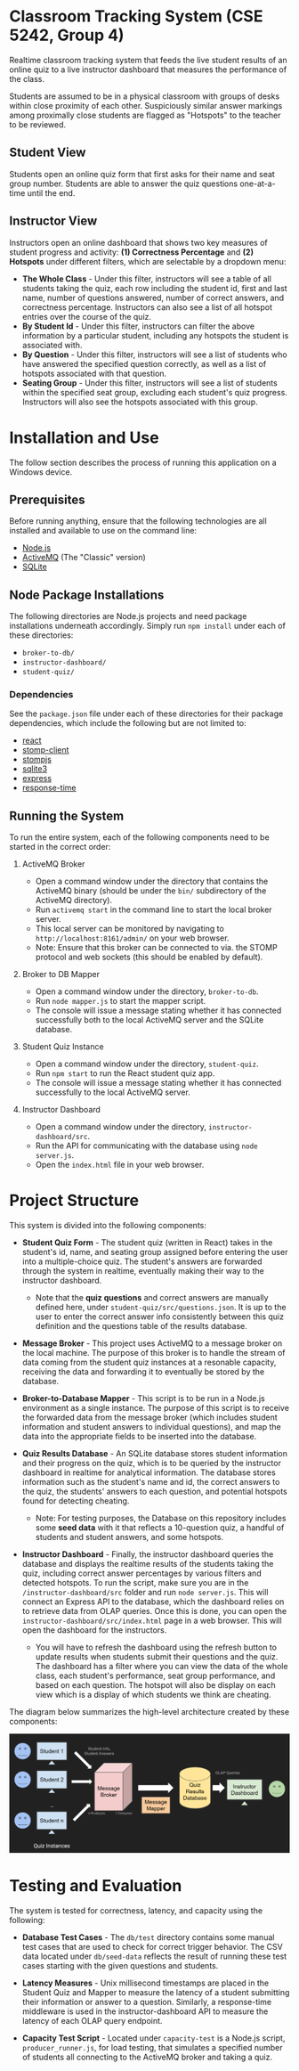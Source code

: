 # Classroom Tracking System (CSE 5242, Group 4)

Realtime classroom tracking system that feeds the live student results of an
online quiz to a live instructor dashboard that measures the performance of the class.

Students are assumed to be in a physical classroom with groups of desks within
close proximity of each other. Suspiciously similar answer markings among proximally
close students are flagged as "Hotspots" to the teacher to be reviewed.

## Student View
Students open an online quiz form that first asks for their name and seat group number.
Students are able to answer the quiz questions one-at-a-time until the end.

## Instructor View
Instructors open an online dashboard that shows two key measures of student
progress and activity: **(1) Correctness Percentage** and **(2) Hotspots** under
different filters, which are selectable by a dropdown menu:

+ **The Whole Class** - Under this filter, instructors will see a table of all
students taking the quiz, each row including the student id, first and last name,
number of questions answered, number of correct answers, and correctness percentage.
Instructors can also see a list of all hotspot entries over the course of the quiz.
+ **By Student Id** - Under this filter, instructors can filter the above information
by a particular student, including any hotspots the student is associated with.
+ **By Question** - Under this filter, instructors will see a list of students
who have answered the specified question correctly, as well as a list of hotspots
associated with that question.
+ **Seating Group** - Under this filter, instructors will see a list of students
within the specified seat group, excluding each student's quiz progress. Instructors
will also see the hotspots associated with this group.

# Installation and Use
The follow section describes the process of running this application on a Windows device.

## Prerequisites
Before running anything, ensure that the following technologies are all installed and available to use on the command line:
+ [Node.js](https://nodejs.org/en/)
+ [ActiveMQ](https://activemq.apache.org) (The "Classic" version)
+ [SQLite](https://www.sqlite.org/index.html)

## Node Package Installations
The following directories are Node.js projects and need package installations underneath accordingly. Simply run `npm install` under each of these directories:
+ `broker-to-db/`
+ `instructor-dashboard/`
+ `student-quiz/`

### Dependencies
See the `package.json` file under each of these directories for their package dependencies, which include the following but are not limited to:
+ [react](https://reactjs.org/)
+ [stomp-client](https://github.com/easternbloc/node-stomp-client#readme)
+ [stompjs](https://github.com/stomp-js/stompjs)
+ [sqlite3](https://github.com/TryGhost/node-sqlite3)
+ [express](https://expressjs.com/)
+ [response-time](https://www.npmjs.com/package/response-time)

## Running the System
To run the entire system, each of the following components need to be started in the correct order:
1. ActiveMQ Broker
   - Open a command window under the directory that contains the ActiveMQ binary (should be under the `bin/` subdirectory of the ActiveMQ directory).
   - Run `activemq start` in the command line to start the local broker server.
   - This local server can be monitored by navigating to `http://localhost:8161/admin/` on your web browser.
   - Note: Ensure that this broker can be connected to via.
   the STOMP protocol and web sockets (this should be enabled by default).

2. Broker to DB Mapper
   - Open a command window under the directory, `broker-to-db`.
   - Run `node mapper.js` to start the mapper script.
   - The console will issue a message stating whether it has connected successfully both to the local ActiveMQ server and the SQLite database.

3. Student Quiz Instance
   - Open a command window under the directory, `student-quiz`.
   - Run `npm start` to run the React student quiz app.
   - The console will issue a message stating whether it has connected successfully to the local ActiveMQ server.

4. Instructor Dashboard
   - Open a command window under the directory, `instructor-dashboard/src`.
   - Run the API for communicating with the database using `node server.js`.
   - Open the `index.html` file in your web browser.


# Project Structure
This system is divided into the following components:
+ **Student Quiz Form** - The student quiz (written in React) takes in the student's id, name, and seating group assigned before entering the user into a multiple-choice quiz. The student's answers are forwarded through the system in realtime, eventually making their way to the instructor dashboard.

    + Note that the **quiz questions** and correct answers are manually defined here, under `student-quiz/src/questions.json`.
    It is up to the user to enter the correct answer info consistently between this quiz definition and the questions
    table of the results database.

+ **Message Broker** - This project uses ActiveMQ to a message broker on the local machine. The purpose of this broker is to handle the stream of data coming from the student quiz instances at a resonable capacity, receiving the data and forwarding it to eventually be stored by the database.

+ **Broker-to-Database Mapper** - This script is to be run in a Node.js environment as a single instance. The purpose of this script is to receive the forwarded data from the message broker (which includes student information and student answers to individual questions), and map the data into the appropriate fields to be inserted into the database.

+ **Quiz Results Database** - An SQLite database stores student information and their progress on the quiz, which is to be queried by the instructor dashboard in realtime for analytical information. The database stores information such as the student's name and id, the correct answers to the quiz, the students' answers to each question, and potential hotspots found for detecting cheating.
  + Note: For testing purposes, the Database on this repository includes some **seed data** with it that reflects a 10-question quiz, a handful of students and student answers, and some hotspots.

+ **Instructor Dashboard** - Finally, the instructor dashboard queries the database and displays the realtime results
of the students taking the quiz, including correct answer percentages by various filters and detected hotspots.
To run the script, make sure you are in the `/instructor-dashboard/src` folder and run `node server.js`. This will
connect an Express API to the database, which the dashboard relies on to retrieve data from OLAP queries.
Once this is done, you can open the `instructor-dashboard/src/index.html` page in a web browser. This will open the
dashboard for the instructors.
  + You will have to refresh the dashboard using the refresh button to update results
  when students submit their questions and the quiz. The dashboard has a filter where you can view the data of the whole
  class, each student's performance, seat group performance, and based on each question. The hotspot will also be display
  on each view which is a display of which students we think are cheating.  

The diagram below summarizes the high-level architecture created by these components:

![System High-Level Architecture](/images/project-architecture.png)

# Testing and Evaluation
The system is tested for correctness, latency, and capacity using the following:

+ **Database Test Cases** - The `db/test` directory contains some manual test cases that are used to check for
correct trigger behavior. The CSV data located under `db/seed-data` reflects the result of running these test cases
starting with the given questions and students.

+ **Latency Measures** - Unix millisecond timestamps are placed in the Student Quiz and Mapper to measure the latency of
a student submitting their information or answer to a question. Similarly, a response-time middleware is used
in the instructor-dashboard API to measure the latency of each OLAP query endpoint.

+ **Capacity Test Script** - Located under `capacity-test` is a Node.js script, `producer_runner.js`, for load testing, that
simulates a specified number of students all connecting to the ActiveMQ broker and taking a quiz.